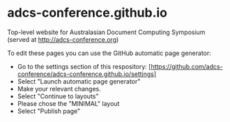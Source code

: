 # adcs-conference.github.io
Top-level website for Australasian Document Computing Symposium (served at http://adcs-conference.org)

To edit these pages you can use the GitHub automatic page generator:
* Go to the settings section of this respository: [https://github.com/adcs-conference/adcs-conference.github.io/settings]
* Select "Launch automatic page generator"
* Make your relevant changes.
* Select "Continue to layouts"
* Please chose the "MINIMAL" layout
* Select "Publish page"
